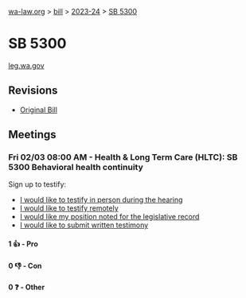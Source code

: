 [wa-law.org](/) > [bill](/bill/) > [2023-24](/bill/2023-24/) > [SB 5300](/bill/2023-24/sb/5300/)

# SB 5300
[leg.wa.gov](https://app.leg.wa.gov/billsummary?BillNumber=5300&Year=2023&Initiative=false)

## Revisions
* [Original Bill](1/)

## Meetings
### Fri 02/03 08:00 AM - Health & Long Term Care (HLTC): SB 5300 Behavioral health continuity
Sign up to testify:
* [I would like to testify in person during the hearing](https://app.leg.wa.gov/csi/Testifier/Add?chamber=House&mId=30541&aId=150369&caId=20892&tId=1)
* [I would like to testify remotely](https://app.leg.wa.gov/csi/Testifier/Add?chamber=House&mId=30541&aId=150369&caId=20892&tId=2)
* [I would like my position noted for the legislative record](https://app.leg.wa.gov/csi/Testifier/Add?chamber=House&mId=30541&aId=150369&caId=20892&tId=3)
* [I would like to submit written testimony](https://app.leg.wa.gov/csi/Testifier/Add?chamber=House&mId=30541&aId=150369&caId=20892&tId=4)

#### 1 👍 - Pro

#### 0 👎 - Con

#### 0 ❓ - Other
